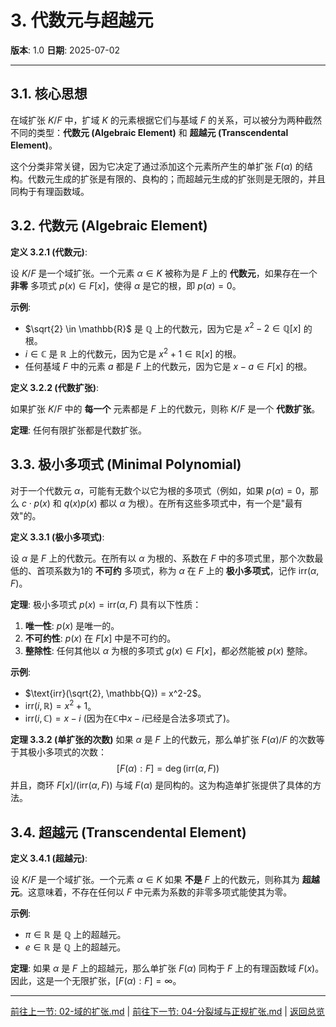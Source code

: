 # 3. 代数元与超越元

**版本**: 1.0
**日期**: 2025-07-02

---

## 3.1. 核心思想

在域扩张 $K/F$ 中，扩域 $K$ 的元素根据它们与基域 $F$ 的关系，可以被分为两种截然不同的类型：**代数元 (Algebraic Element)** 和 **超越元 (Transcendental Element)**。

这个分类非常关键，因为它决定了通过添加这个元素所产生的单扩张 $F(\alpha)$ 的结构。代数元生成的扩张是有限的、良构的；而超越元生成的扩张则是无限的，并且同构于有理函数域。

## 3.2. 代数元 (Algebraic Element)

**定义 3.2.1 (代数元)**:

设 $K/F$ 是一个域扩张。一个元素 $\alpha \in K$ 被称为是 $F$ 上的 **代数元**，如果存在一个 **非零** 多项式 $p(x) \in F[x]$，使得 $\alpha$ 是它的根，即 $p(\alpha)=0$。

**示例**:

* $\sqrt{2} \in \mathbb{R}$ 是 $\mathbb{Q}$ 上的代数元，因为它是 $x^2-2 \in \mathbb{Q}[x]$ 的根。
* $i \in \mathbb{C}$ 是 $\mathbb{R}$ 上的代数元，因为它是 $x^2+1 \in \mathbb{R}[x]$ 的根。
* 任何基域 $F$ 中的元素 $a$ 都是 $F$ 上的代数元，因为它是 $x-a \in F[x]$ 的根。

**定义 3.2.2 (代数扩张)**:

如果扩张 $K/F$ 中的 **每一个** 元素都是 $F$ 上的代数元，则称 $K/F$ 是一个 **代数扩张**。

**定理**: 任何有限扩张都是代数扩张。

## 3.3. 极小多项式 (Minimal Polynomial)

对于一个代数元 $\alpha$，可能有无数个以它为根的多项式（例如，如果 $p(\alpha)=0$，那么 $c \cdot p(x)$ 和 $q(x)p(x)$ 都以 $\alpha$ 为根）。在所有这些多项式中，有一个是"最有效"的。

**定义 3.3.1 (极小多项式)**:

设 $\alpha$ 是 $F$ 上的代数元。在所有以 $\alpha$ 为根的、系数在 $F$ 中的多项式里，那个次数最低的、首项系数为1的 **不可约** 多项式，称为 $\alpha$ 在 $F$ 上的 **极小多项式**，记作 $\text{irr}(\alpha, F)$。

**定理**: 极小多项式 $p(x) = \text{irr}(\alpha, F)$ 具有以下性质：

1. **唯一性**: $p(x)$ 是唯一的。
2. **不可约性**: $p(x)$ 在 $F[x]$ 中是不可约的。
3. **整除性**: 任何其他以 $\alpha$ 为根的多项式 $g(x) \in F[x]$，都必然能被 $p(x)$ 整除。

**示例**:

* $\text{irr}(\sqrt{2}, \mathbb{Q}) = x^2-2$。
* $\text{irr}(i, \mathbb{R}) = x^2+1$。
* $\text{irr}(i, \mathbb{C}) = x-i$ (因为在$\mathbb{C}$中$x-i$已经是合法多项式了)。

**定理 3.3.2 (单扩张的次数)**
如果 $\alpha$ 是 $F$ 上的代数元，那么单扩张 $F(\alpha)/F$ 的次数等于其极小多项式的次数：
$$
[F(\alpha):F] = \deg(\text{irr}(\alpha, F))
$$
并且，商环 $F[x]/(\text{irr}(\alpha, F))$ 与域 $F(\alpha)$ 是同构的。这为构造单扩张提供了具体的方法。

## 3.4. 超越元 (Transcendental Element)

**定义 3.4.1 (超越元)**:

设 $K/F$ 是一个域扩张。一个元素 $\alpha \in K$ 如果 **不是** $F$ 上的代数元，则称其为 **超越元**。这意味着，不存在任何以 $F$ 中元素为系数的非零多项式能使其为零。

**示例**:

* $\pi \in \mathbb{R}$ 是 $\mathbb{Q}$ 上的超越元。
* $e \in \mathbb{R}$ 是 $\mathbb{Q}$ 上的超越元。

**定理**: 如果 $\alpha$ 是 $F$ 上的超越元，那么单扩张 $F(\alpha)$ 同构于 $F$ 上的有理函数域 $F(x)$。因此，这是一个无限扩张，$[F(\alpha):F]=\infty$。

---
[前往上一节: 02-域的扩张.md](./02-域的扩张.md) | [前往下一节: 04-分裂域与正规扩张.md](./04-分裂域与正规扩张.md) | [返回总览](./00-域论总览.md)
